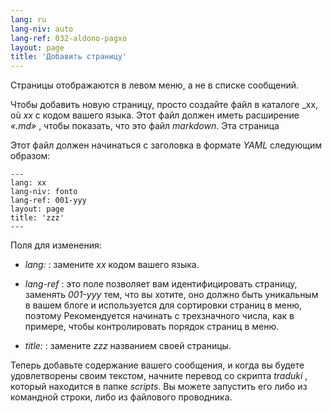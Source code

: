```yaml
---
lang: ru
lang-niv: auto
lang-ref: 032-aldono-pagxo
layout: page
title: 'Добавить страницу'
---
```


Страницы отображаются в левом меню, а не в списке сообщений.

Чтобы добавить новую страницу, просто создайте файл в каталоге _xx, où _xx_ с кодом вашего языка. Этот файл должен иметь расширение _«.md»_ , чтобы показать, что это файл _markdown_.
Эта страница 

Этот файл должен начинаться с заголовка в формате _YAML_ следующим образом:

```
---
lang: xx
lang-niv: fonto
lang-ref: 001-yyy
layout: page
title: 'zzz'
---
```

Поля для изменения:

* _lang:_ : замените _xx_ кодом вашего языка.


* _lang-ref_ : это поле позволяет вам идентифицировать страницу, заменять _001-yyy_ тем, что вы хотите, оно должно быть уникальным в вашем блоге и используется для сортировки страниц в меню, поэтому Рекомендуется начинать с трехзначного числа, как в примере, чтобы контролировать порядок страниц в меню.


* _title:_ : замените _zzz_ названием своей страницы.



Теперь добавьте содержание вашего сообщения, и когда вы будете удовлетворены своим текстом, начните перевод со скрипта _traduki_ , который находится в папке _scripts_. Вы можете запустить его либо из командной строки, либо из файлового проводника.
